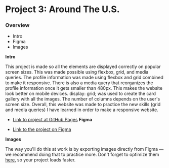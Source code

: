 # Project 3: Around The U.S.

### Overview

- Intro
- Figma
- Images

**Intro**

This project is made so all the elements are displayed correctly on popular screen sizes. This was made possible using flexbox, grid, and media queries. The profile information was made using flexbox and grid combined to make it responsive. There is also a media query that reorganizes the profile information once it gets smaller than 480px. This makes the website look better on mobile devices. display: grid; was used to create the card gallery with all the images. The number of columns
depends on the user's screen size. Overall, this website was made to practice the new skills (grid and media queries) I have learned in order to make a responsive website.

- [Link to project at GitHub Pages](https://vbayolima.github.io/se_project_aroundtheus/)
  **Figma**

- [Link to the project on Figma](https://www.figma.com/file/ii4xxsJ0ghevUOcssTlHZv/Sprint-3%3A-Around-the-US?node-id=0%3A1)

**Images**

The way you'll do this at work is by exporting images directly from Figma — we recommend doing that to practice more. Don't forget to optimize them [here](https://tinypng.com/), so your project loads faster.
